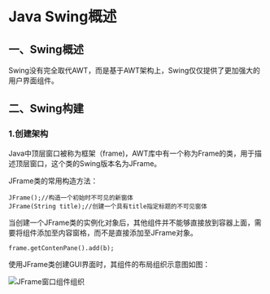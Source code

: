 # Java Swing概述

## 一、Swing概述

Swing没有完全取代AWT，而是基于AWT架构上，Swing仅仅提供了更加强大的用户界面组件。

## 二、Swing构建

### 1.创建架构

Java中顶层窗口被称为框架（frame)，AWT库中有一个称为Frame的类，用于描述顶层窗口，这个类的Swing版本名为JFrame。

JFrame类的常用构造方法：

```
JFrame();//构造一个初始时不可见的新窗体
JFrame(String title);//创建一个具有title指定标题的不可见窗体
```

当创建一个JFrame类的实例化对象后，其他组件并不能够直接放到容器上面，需要将组件添加至内容窗格，而不是直接添加至JFrame对象。

```
frame.getContenPane().add(b);
```

使用JFrame类创建GUI界面时，其组件的布局组织示意图如图：

![JFrame窗口组件组织](/home/xiao_qi/Documents/Java后端/notes/img/深度截图_选择区域_20200212104253.png)